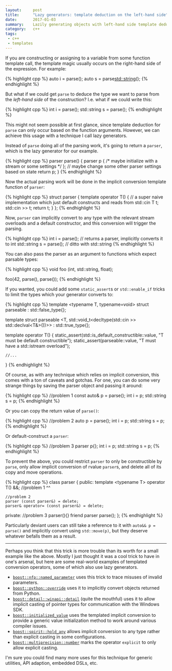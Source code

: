 ```yaml
---
layout:     post
title:      "Lazy generators: template deduction on the left-hand side"
date:       2017-01-03
summary:    Lazily generating objects with left-hand side template deduction
category:   c++
tags:
 - c++
 - templates
---
```


If you are constructing or assigning to a variable from some function template call, the template magic usually occurs on the right-hand side of the expression. For example:

{% highlight cpp %}
auto i = parse<int>();
auto s = parse<std::string>();
{% endhighlight %}

But what if we could get `parse` to deduce the type we want to parse from the *left-hand side* of the construction? I.e. what if we could write this:

{% highlight cpp %}
int i = parse();
std::string s = parse();
{% endhighlight %}

This might not seem possible at first glance, since template deduction for `parse` can only occur based on the function arguments. However, we can achieve this usage with a technique I call lazy generators.

Instead of `parse` doing all of the parsing work, it's going to return a `parser`, which is the lazy generator for our example.

{% highlight cpp %}
parser parse() {
    parser p { /* maybe initialize with a stream or some settings */ };
    // maybe change some other parser settings based on state
    return p;
}
{% endhighlight %}

Now the actual parsing work will be done in the implicit conversion template function of `parser`:

{% highlight cpp %}
struct parser {
    template <typename T>
    operator T() {
        // a super naive implementation which just default constructs and reads from std::cin
        T t;
        std::cin >> t;
        return t;
    }
};
{% endhighlight %}

Now, `parser` can implicitly convert to any type with the relevant stream overloads and a default constructor, and this conversion will trigger the parsing.

{% highlight cpp %}
int i = parse();         // returns a parser, implicitly converts it to int
std::string s = parse(); // ditto with std::string
{% endhighlight %}

You can also pass the parser as an argument to functions which expect parsable types:

{% highlight cpp %}
void foo (int, std::string, float);

foo(42, parse(), parse());
{% endhighlight %}

If you wanted, you could add some `static_assert`s or `std::enable_if` tricks to limit the types which your generator converts to:

{% highlight cpp %}
template <typename T, typename=void>
struct parseable : std::false_type{};
    
template <typename T>
struct parseable <T, std::void_t<decltype(std::cin >> std::declval<T&>())>> 
    : std::true_type{};

template <typename T>
operator T() {
    static_assert(std::is_default_constructible<T>::value, "T must be default constructible");
    static_assert(parseable<T>::value, "T must have a std::istream overload");
        
    //...
}
{% endhighlight %}

Of course, as with any technique which relies on implicit conversion, this comes with a ton of caveats and gotchas. For one, you can do some very strange things by saving the parser object and passing it around:

{% highlight cpp %}
//problem 1
const auto& p = parse();
int i = p;
std::string s = p;
{% endhighlight %}

Or you can copy the return value of `parse()`:

{% highlight cpp %}
//problem 2
auto p = parse();
int i = p;
std::string s = p;
{% endhighlight %}


Or default-construct a `parser`:

{% highlight cpp %}
//problem 3
parser p{};
int i = p;
std::string s = p;
{% endhighlight %}

To prevent the above, you could restrict `parser` to only be constructible by `parse`, only allow implicit conversion of rvalue `parser`s, and delete all of its copy and move operations.

{% highlight cpp %}
class parser {
public:
    template &lt;typename T&gt;
    operator T() &&;
    //problem 1  ^^

    //problem 2
    parser (const parser&) = delete; 
    parser& operator= (const parser&) = delete;
    
private:
    //problem 3
    parser(){}
    friend parser parse();
};
{% endhighlight %}

Particularly deviant users can still take a reference to it with `auto&& p = parse()` and implicitly convert using `std::move(p)`, but they deserve whatever befalls them as a result.

----------------------------

Perhaps you think that this trick is more trouble than its worth for a small example like the above. Mostly I just thought it was a cool trick to have in one's arsenal, but here are some real-world examples of templated conversion operators, some of which also use lazy generators.

* [`boost::nfp::named_parameter`](http://www.boost.org/doc/libs/1_62_0/libs/test/doc/html/header/boost/test/utils/named_params_hpp.html) uses this trick to trace misuses of invalid parameters.
* [`boost::python::override`](http://www.boost.org/doc/libs/1_50_0/libs/python/doc/v2/wrapper.html) uses it to implicitly convert objects returned from Python.
* [`boost::detail::winapi::detail`](http://www.boost.org/doc/libs/master/boost/detail/winapi/detail/cast_ptr.hpp) (quite the mouthful) uses it to allow implicit casting of pointer types for communication with the Windows SDK.
* [`boost::initialized_value`](http://www.boost.org/doc/libs/1_55_0/libs/utility/value_init.htm) uses the templated implicit conversion to provide a generic value initialization method to work around various compiler issues.
* [`boost::spirit::hold_any`](http://www.boost.org/doc/libs/1_51_0/boost/spirit/home/support/detail/hold_any.hpp) allows implicit conversion to any type rather than explicit casting in some configurations.
* [`boost::multiprecision::number`](http://www.boost.org/doc/libs/1_61_0/libs/multiprecision/doc/html/boost_multiprecision/ref/number.html) marks the operator `explicit` to only allow explicit casting.

I'm sure you could find many more uses for this technique for generic utilities, API adaption, embedded DSLs, etc.




